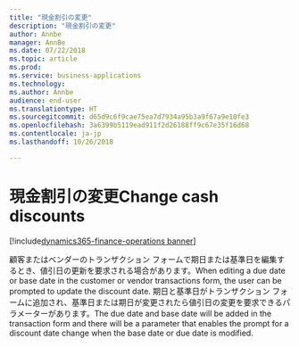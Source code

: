 ```yaml
---
title: "現金割引の変更"
description: "現金割引の変更"
author: Annbe
manager: AnnBe
ms.date: 07/22/2018
ms.topic: article
ms.prod: 
ms.service: business-applications
ms.technology: 
ms.author: Annbe
audience: end-user
ms.translationtype: HT
ms.sourcegitcommit: d65d9c6f9cae75ea7d7934a95b3a9f67a9e10fe3
ms.openlocfilehash: 3a6399b5119ead911f2d26188ff9c67e35f16d68
ms.contentlocale: ja-jp
ms.lasthandoff: 10/26/2018

---
```

#  <a name="change-cash-discounts"></a><span data-ttu-id="9ff48-103">現金割引の変更</span><span class="sxs-lookup"><span data-stu-id="9ff48-103">Change cash discounts</span></span>

[!include[dynamics365-finance-operations banner](../includes/dynamics365-finance-operations.md)]



<span data-ttu-id="9ff48-104">顧客またはベンダーのトランザクション フォームで期日または基準日を編集するとき、値引日の更新を要求される場合があります。</span><span class="sxs-lookup"><span data-stu-id="9ff48-104">When editing a due date or base date in the customer or vendor transactions form, the user can be prompted to update the discount date.</span></span> <span data-ttu-id="9ff48-105">期日と基準日がトランザクション フォームに追加され、基準日または期日が変更されたら値引日の変更を要求できるパラメーターがあります。</span><span class="sxs-lookup"><span data-stu-id="9ff48-105">The due date and base date will be added in the transaction form and there will be a parameter that enables the prompt for a discount date change when the base date or due date is modified.</span></span>
